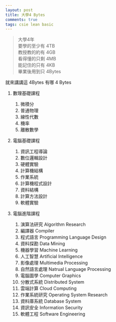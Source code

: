 ```yaml
---
layout: post
title: 大學4 Bytes
comments: true
tags: csie lean basic 
---
```



> 大學4年   
> 要學的至少有 4TB   
> 教授教的約有 4GB   
> 看得懂的只剩 4MB   
> 能記住的只有 4KB   
> 畢業後用到只 4Bytes   

就來講講這 4Bytes 有哪 4 Bytes

<!--more-->

1. 數理基礎課程
    1. 微積分
    2. 普通物理
    3. 線性代數
    4. 機率
    5. 離散數學

2. 電腦基礎課程
    1. 資訊工程導論
    2. 數位邏輯設計
    3. 硬體實驗
    4. 計算機結構
    5. 作業系統
    6. 計算機程式設計
    7. 資料結構
    8. 計算方法設計
    9. 軟體實驗

3. 電腦進階課程
    1. 演算法研究 Algorithm Research
    2. 編譯器 Compiler
    3. 程式語言 Programming Language Design
    5. 資料探勘 Data Mining
    6. 機器學習 Machine Learning
    7. 人工智慧 Artificial Intelligence
    8. 影像處理 Multimedia Processing
    9. 自然語言處理 Natrual Language Processing
    11. 電腦圖學 Computer Graphics
    13. 分散式系統 Distributed System
    14. 雲端計算 Cloud Computing
    16. 作業系統研究 Operating System Research
    17. 資料庫系統 Database System
    18. 資訊安全 Information Security
    19. 軟體工程 Software Engineering